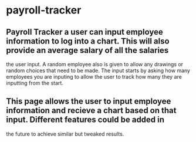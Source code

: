 # payroll-tracker

## Payroll Tracker a user can input employee information to log into a chart. This will also provide an average salary of all the salaries 
  the user input. A random employee also is given to allow any drawings or random choices that need to be made. The input starts by asking 
  how many employees you are inputing to allow the user to track how many they are inputting from the start.

## This page allows the user to input employee information and recieve a chart based on that input. Different features could be added in   
  the future to achieve similar but tweaked results. 
